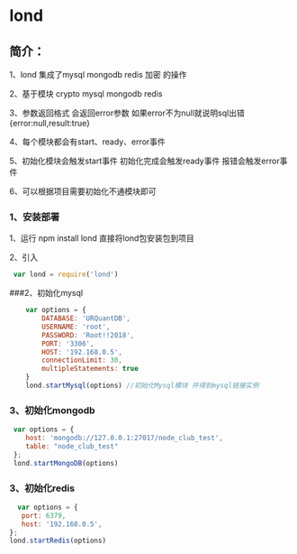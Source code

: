 # lond

## 简介：

1、lond 集成了mysql mongodb redis 加密 的操作 </br>

2、基于模块 crypto mysql mongodb redis</br>

3、参数返回格式 会返回error参数 如果error不为null就说明sql出错 {error:null,result:true}</br>

4、每个模块都会有start、ready、error事件</br>

5、初始化模块会触发start事件 初始化完成会触发ready事件 报错会触发error事件</br>

6、可以根据项目需要初始化不通模块即可

 ### 1、安装部署
 
1、运行 npm install lond 直接将lond包安装包到项目</br>

2、引入
```javascript 
 var lond = require('lond')
 ```
 ###2、初始化mysql
```javascript 
    var options = {
        DATABASE: 'URQuantDB',
        USERNAME: 'root',
        PASSWORD: 'Root!!2018',
        PORT: '3306',
        HOST: '192.168.0.5',
        connectionLimit: 30,
        multipleStatements: true
    }
    lond.startMysql(options) //初始化Mysql模块 并得到mysql链接实例
 ```
 
  ### 3、初始化mongodb
  
  ```javascript 
   var options = {
      host: 'mongodb://127.0.0.1:27017/node_club_test',
      table: "node_club_test"
   };
   lond.startMongoDB(options)
 ```
 
   ### 3、初始化redis
   
     
  ```javascript 
    var options = {
     port: 6379,
     host: '192.168.0.5',
 };
 lond.startRedis(options)
 ```
 

   
   
 
 
 

